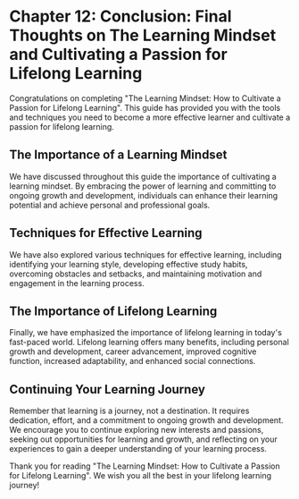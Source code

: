 Chapter 12: Conclusion: Final Thoughts on The Learning Mindset and Cultivating a Passion for Lifelong Learning
==============================================================================================================

Congratulations on completing "The Learning Mindset: How to Cultivate a Passion for Lifelong Learning". This guide has provided you with the tools and techniques you need to become a more effective learner and cultivate a passion for lifelong learning.

The Importance of a Learning Mindset
------------------------------------

We have discussed throughout this guide the importance of cultivating a learning mindset. By embracing the power of learning and committing to ongoing growth and development, individuals can enhance their learning potential and achieve personal and professional goals.

Techniques for Effective Learning
---------------------------------

We have also explored various techniques for effective learning, including identifying your learning style, developing effective study habits, overcoming obstacles and setbacks, and maintaining motivation and engagement in the learning process.

The Importance of Lifelong Learning
-----------------------------------

Finally, we have emphasized the importance of lifelong learning in today's fast-paced world. Lifelong learning offers many benefits, including personal growth and development, career advancement, improved cognitive function, increased adaptability, and enhanced social connections.

Continuing Your Learning Journey
--------------------------------

Remember that learning is a journey, not a destination. It requires dedication, effort, and a commitment to ongoing growth and development. We encourage you to continue exploring new interests and passions, seeking out opportunities for learning and growth, and reflecting on your experiences to gain a deeper understanding of your learning process.

Thank you for reading "The Learning Mindset: How to Cultivate a Passion for Lifelong Learning". We wish you all the best in your lifelong learning journey!
